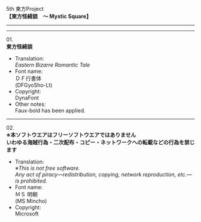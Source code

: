 5th 東方Project  
**【東方怪綺談　～ Mystic Square】**

---  
---

01\.  
**東方怪綺談**
  - Translation:  
*Eastern Bizarre Romantic Tale*
  - Font name:  
ＤＦ行書体  
(DFGyoSho-Lt)
  - Copyright:  
DynaFont
  - Other notes:  
Faux-bold has been applied.

---

02\.  
**※本ソフトウエアはフリーソフトウエアではありません**  
**いわゆる海賊行為・二次配布・コピー・ネットワークヘの転載などの行為を禁じます**
  - Translation:  
*※This is not free software.*  
*Any act of piracy—redistribution, copying, network reproduction, etc.—is prohibited.*
  - Font name:  
ＭＳ 明朝  
(MS Mincho)
  - Copyright:  
Microsoft
